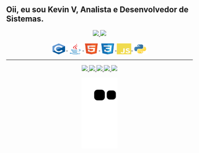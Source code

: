 ## Oii, eu sou Kevin V, Analista e Desenvolvedor de Sistemas.

<div align="center">
  <a href="https://github.com/KevinVill4">
  <img height="180em" src="https://github-readme-stats.vercel.app/api?username=KevinVill4&show_icons=true&theme=dracula&include_all_commits=true&count_private=true"/>
  <img height="180em" src="https://github-readme-stats.vercel.app/api/top-langs/?username=KevinVill4&layout=compact&langs_count=7&theme=dracula"/>
</div>

<div align="center">
  <div style="display: inline_block"><br>
    <img align="center" alt="Kevin-C" height="30" width="40" src="https://raw.githubusercontent.com/devicons/devicon/1119b9f84c0290e0f0b38982099a2bd027a48bf1/icons/c/c-original.svg">
    <img align="center" alt="Kevin-Java" height="30" width="40" src="https://raw.githubusercontent.com/devicons/devicon/1119b9f84c0290e0f0b38982099a2bd027a48bf1/icons/java/java-original.svg"> 
    <img align="center" alt="Kevin-HTML" height="30" width="40" src="https://raw.githubusercontent.com/devicons/devicon/master/icons/html5/html5-original.svg"> 
    <img align="center" alt="Kevin-CSS" height="30" width="40" src="https://raw.githubusercontent.com/devicons/devicon/master/icons/css3/css3-original.svg"> 
    <img align="center" alt="Kevin-Js" height="30" width="40" src="https://raw.githubusercontent.com/devicons/devicon/master/icons/javascript/javascript-plain.svg">
    <img align="center" alt="Kevin-Python" height="30" width="40" src="https://raw.githubusercontent.com/devicons/devicon/master/icons/python/python-original.svg">
  </div>
</div>
<hr>
  <div align="center" > 
    <div> 
      <a href="https://github.com/KevinVill4" target="_blank"> 
        <img height="30" src="https://img.shields.io/badge/github-%23121011.svg?style=for-the-badge&logo=github&logoColor=white" target="_blank">  
      </a> 
      <a href="https://www.instagram.com/kevin__villa_/" target="_blank"> 
        <img height="30" src="https://img.shields.io/badge/Instagram-%23E4405F.svg?style=for-the-badge&logo=Instagram&logoColor=white" target="_blank">  
      </a>
      <a href="https://www.facebook.com/kevinvilla2002/" target="_blank"> 
        <img height="30" src="https://img.shields.io/badge/Facebook-%231877F2.svg?style=for-the-badge&logo=Facebook&logoColor=white" target="_blank">  
      </a>
      <a href="https://www.linkedin.com/in/kevin-villa-679483209/" target="_blank"> 
        <img height="30" src="https://img.shields.io/badge/linkedin-%230077B5.svg?style=for-the-badge&logo=linkedin&logoColor=white" target="_blank">  
      </a>
      <a href="https://twitter.com/kevin_vill4" target="_blank"> 
        <img height="30" src="https://img.shields.io/badge/Twitter-%231DA1F2.svg?style=for-the-badge&logo=Twitter&logoColor=white" target="_blank">  
      </a>
    </div>
    
  
  
![snake gif](https://github.com/KevinVill4/KevinVill4/blob/output/github-contribution-grid-snake.svg)
